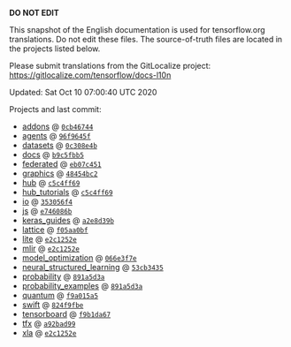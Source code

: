 __DO NOT EDIT__

This snapshot of the English documentation is used for tensorflow.org
translations. Do not edit these files. The source-of-truth files are located in
the projects listed below.

Please submit translations from the GitLocalize project: https://gitlocalize.com/tensorflow/docs-l10n

Updated: Sat Oct 10 07:00:40 UTC 2020

Projects and last commit:

- [addons](https://github.com/tensorflow/addons/tree/master/docs) @ <a href='https://github.com/tensorflow/addons/commit/0cb4674436376505c58bc91c13d51e1089e666fb'><code>0cb46744</code></a>
- [agents](https://github.com/tensorflow/agents/tree/master/docs) @ <a href='https://github.com/tensorflow/agents/commit/96f9645ff3715291606fa1241b5a620bca7873e2'><code>96f9645f</code></a>
- [datasets](https://github.com/tensorflow/datasets/tree/master/docs) @ <a href='https://github.com/tensorflow/datasets/commit/0c308e4b7be9d0c834d0021c6cf6566f6cd57c00'><code>0c308e4b</code></a>
- [docs](https://github.com/tensorflow/docs/tree/master/site/en) @ <a href='https://github.com/tensorflow/docs/commit/b9c5fbb59463da1764fc98e57295e872dacf900d'><code>b9c5fbb5</code></a>
- [federated](https://github.com/tensorflow/federated/tree/master/docs) @ <a href='https://github.com/tensorflow/federated/commit/eb07c451e7e71348386a9314a5234b9d699f326e'><code>eb07c451</code></a>
- [graphics](https://github.com/tensorflow/graphics/tree/master/tensorflow_graphics/g3doc) @ <a href='https://github.com/tensorflow/graphics/commit/48454bc297e4b7b59e1fac8b4cc92058e1d7642e'><code>48454bc2</code></a>
- [hub](https://github.com/tensorflow/hub/tree/master/docs) @ <a href='https://github.com/tensorflow/hub/commit/c5c4ff69fae328f513cea5670129bc35930f4af4'><code>c5c4ff69</code></a>
- [hub_tutorials](https://github.com/tensorflow/hub/tree/master/examples/colab) @ <a href='https://github.com/tensorflow/hub/commit/c5c4ff69fae328f513cea5670129bc35930f4af4'><code>c5c4ff69</code></a>
- [io](https://github.com/tensorflow/io/tree/master/docs) @ <a href='https://github.com/tensorflow/io/commit/353056f46744da0f43798e03e8a76176989b1e7a'><code>353056f4</code></a>
- [js](https://github.com/tensorflow/tfjs-website/tree/master/docs) @ <a href='https://github.com/tensorflow/tfjs-website/commit/e746086bed841a9ff7e6dcfe00b27f7333682105'><code>e746086b</code></a>
- [keras_guides](https://github.com/tensorflow/docs/tree/snapshot-keras/site/en/guide/keras) @ <a href='https://github.com/tensorflow/docs/commit/a2e8d39bbc7abd82f9dc2ebeacb5a689b8d850bd'><code>a2e8d39b</code></a>
- [lattice](https://github.com/tensorflow/lattice/tree/master/docs) @ <a href='https://github.com/tensorflow/lattice/commit/f05aa0bf2e85756f7a5f49f1378f0d1e428bea2d'><code>f05aa0bf</code></a>
- [lite](https://github.com/tensorflow/tensorflow/tree/master/tensorflow/lite/g3doc) @ <a href='https://github.com/tensorflow/tensorflow/commit/e2c1252e71c7cdc25e6f4d674a68308d2fb41242'><code>e2c1252e</code></a>
- [mlir](https://github.com/tensorflow/tensorflow/tree/master/tensorflow/compiler/mlir/g3doc) @ <a href='https://github.com/tensorflow/tensorflow/commit/e2c1252e71c7cdc25e6f4d674a68308d2fb41242'><code>e2c1252e</code></a>
- [model_optimization](https://github.com/tensorflow/model-optimization/tree/master/tensorflow_model_optimization/g3doc) @ <a href='https://github.com/tensorflow/model-optimization/commit/066e3f7e272ab35663939ea88cf92111c3379d1b'><code>066e3f7e</code></a>
- [neural_structured_learning](https://github.com/tensorflow/neural-structured-learning/tree/master/g3doc) @ <a href='https://github.com/tensorflow/neural-structured-learning/commit/53cb34358cafac75319c2b94631cc01578cc1c7e'><code>53cb3435</code></a>
- [probability](https://github.com/tensorflow/probability/tree/master/tensorflow_probability/g3doc) @ <a href='https://github.com/tensorflow/probability/commit/891a5d3aa15b0e5d9496ef03a50178cf15972ae7'><code>891a5d3a</code></a>
- [probability_examples](https://github.com/tensorflow/probability/tree/master/tensorflow_probability/examples/jupyter_notebooks) @ <a href='https://github.com/tensorflow/probability/commit/891a5d3aa15b0e5d9496ef03a50178cf15972ae7'><code>891a5d3a</code></a>
- [quantum](https://github.com/tensorflow/quantum/tree/master/docs) @ <a href='https://github.com/tensorflow/quantum/commit/f9a015a5664dce88ca99f6de85eaf5376ae0cf3a'><code>f9a015a5</code></a>
- [swift](https://github.com/tensorflow/swift/tree/master/docs/site) @ <a href='https://github.com/tensorflow/swift/commit/824f9fbe499642d64e315ac11423a8c9061dd075'><code>824f9fbe</code></a>
- [tensorboard](https://github.com/tensorflow/tensorboard/tree/master/docs) @ <a href='https://github.com/tensorflow/tensorboard/commit/f9b1da67fc84d3863feb50878d258cd5d3609f23'><code>f9b1da67</code></a>
- [tfx](https://github.com/tensorflow/tfx/tree/master/docs) @ <a href='https://github.com/tensorflow/tfx/commit/a92bad9949590a938c4f494aabb91825229f2bdd'><code>a92bad99</code></a>
- [xla](https://github.com/tensorflow/tensorflow/tree/master/tensorflow/compiler/xla/g3doc) @ <a href='https://github.com/tensorflow/tensorflow/commit/e2c1252e71c7cdc25e6f4d674a68308d2fb41242'><code>e2c1252e</code></a>

